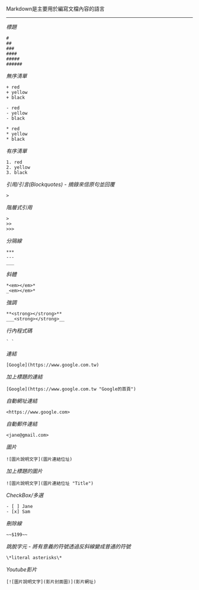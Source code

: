 Markdown是主要用於編寫文檔內容的語言

***

*標題*
```
#
##
###
####
#####
######
```

*無序清單*
```
+ red
+ yellow
+ black
```
```
- red
- yellow
- black
```
```
* red
* yellow
* black
```

*有序清單*
```
1. red
2. yellow
3. black
```

*引用/引言(Blockquotes) - 摘錄來信原句並回覆*
```
>
```

*階層式引用*
```
>
>>
>>>
```

*分隔線*
```
***
---
___
```

*斜體*
```
*<em></em>*
_<em></em>*
```

*強調*
```
**<strong></strong>**
___<strong></strong>__
```

*行內程式碼*
```
` `
```

*連結*
```
[Google](https://www.google.com.tw)
```

*加上標題的連結*
```
[Google](https://www.google.com.tw "Google的首頁")
```

*自動網址連結*
```
<https://www.google.com>
```

*自動郵件連結*
```
<jane@gmail.com>
```

*圖片*
```
![圖片說明文字](圖片連結位址)
```

*加上標題的圖片*
```
![圖片說明文字](圖片連結位址 "Title")
```

*CheckBox/多選*
```
- [ ] Jane
- [x] Sam
```

*刪除線*
```
~~$199~~
```

*跳脫字元 - 將有意義的符號透過反斜線變成普通的符號*
```
\*literal asterisks\*
```

*Youtube影片*
```
[![圖片說明文字](影片封面圖)](影片網址)
```